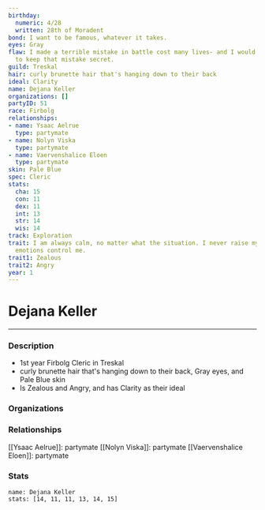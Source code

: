 ```yaml
---
birthday:
  numeric: 4/28
  written: 28th of Moradent
bond: I want to be famous, whatever it takes.
eyes: Gray
flaw: I made a terrible mistake in battle cost many lives- and I would do anything
  to keep that mistake secret.
guild: Treskal
hair: curly brunette hair that's hanging down to their back
ideal: Clarity
name: Dejana Keller
organizations: []
partyID: 51
race: Firbolg
relationships:
- name: Ysaac Aelrue
  type: partymate
- name: Nolyn Viska
  type: partymate
- name: Vaervenshalice Eloen
  type: partymate
skin: Pale Blue
spec: Cleric
stats:
  cha: 15
  con: 11
  dex: 11
  int: 13
  str: 14
  wis: 14
track: Exploration
trait: I am always calm, no matter what the situation. I never raise my voice or let
  emotions control me.
trait1: Zealous
trait2: Angry
year: 1
---
```

# Dejana Keller
---
### Description
- 1st year Firbolg Cleric in Treskal
- curly brunette hair that's hanging down to their back, Gray eyes, and Pale Blue skin
- Is Zealous and Angry, and has Clarity as their ideal

### Organizations
### Relationships
[[Ysaac Aelrue]]: partymate
[[Nolyn Viska]]: partymate
[[Vaervenshalice Eloen]]: partymate
### Stats
```statblock
name: Dejana Keller
stats: [14, 11, 11, 13, 14, 15]
```